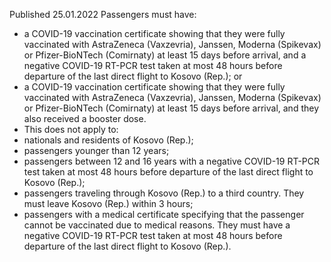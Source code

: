 Published 25.01.2022
Passengers must have:
- a COVID-19 vaccination certificate showing that they were fully vaccinated with AstraZeneca (Vaxzevria), Janssen, Moderna (Spikevax) or Pfizer-BioNTech (Comirnaty) at least 15 days before arrival, and a negative COVID-19 RT-PCR test taken at most 48 hours before departure of the last direct flight to Kosovo (Rep.); or
- a COVID-19 vaccination certificate showing that they were fully vaccinated with AstraZeneca (Vaxzevria), Janssen, Moderna (Spikevax) or Pfizer-BioNTech (Comirnaty) at least 15 days before arrival, and they also received a booster dose.
- This does not apply to:
- nationals and residents of Kosovo (Rep.);
- passengers younger than 12 years;
- passengers between 12 and 16 years with a negative COVID-19 RT-PCR test taken at most 48 hours before departure of the last direct flight to Kosovo (Rep.);
- passengers traveling through Kosovo (Rep.) to a third country. They must leave Kosovo (Rep.) within 3 hours;
- passengers with a medical certificate specifying that the passenger cannot be vaccinated due to medical reasons. They must have a negative COVID-19 RT-PCR test taken at most 48 hours before departure of the last direct flight to Kosovo (Rep.).